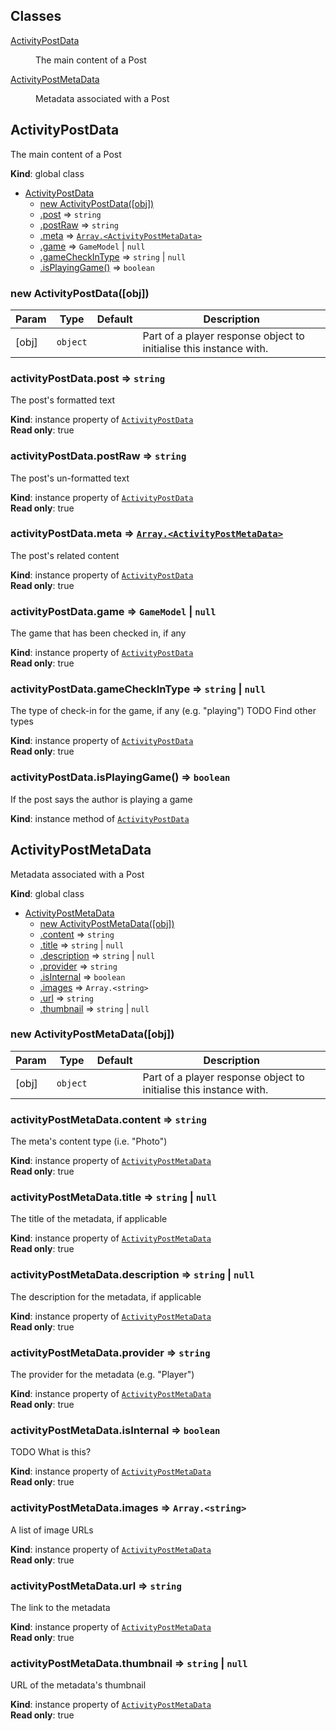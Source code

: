 ## Classes

<dl>
<dt><a href="#ActivityPostData">ActivityPostData</a></dt>
<dd><p>The main content of a Post</p>
</dd>
<dt><a href="#ActivityPostMetaData">ActivityPostMetaData</a></dt>
<dd><p>Metadata associated with a Post</p>
</dd>
</dl>

<a name="ActivityPostData"></a>

## ActivityPostData
The main content of a Post

**Kind**: global class  

* [ActivityPostData](#ActivityPostData)
    * [new ActivityPostData([obj])](#new_ActivityPostData_new)
    * [.post](#ActivityPostData+post) ⇒ <code>string</code>
    * [.postRaw](#ActivityPostData+postRaw) ⇒ <code>string</code>
    * [.meta](#ActivityPostData+meta) ⇒ <code>[Array.&lt;ActivityPostMetaData&gt;](#ActivityPostMetaData)</code>
    * [.game](#ActivityPostData+game) ⇒ <code>GameModel</code> &#124; <code>null</code>
    * [.gameCheckInType](#ActivityPostData+gameCheckInType) ⇒ <code>string</code> &#124; <code>null</code>
    * [.isPlayingGame()](#ActivityPostData+isPlayingGame) ⇒ <code>boolean</code>

<a name="new_ActivityPostData_new"></a>

### new ActivityPostData([obj])

| Param | Type | Default | Description |
| --- | --- | --- | --- |
| [obj] | <code>object</code> | <code></code> | Part of a player response object to initialise this instance with. |

<a name="ActivityPostData+post"></a>

### activityPostData.post ⇒ <code>string</code>
The post's formatted text

**Kind**: instance property of <code>[ActivityPostData](#ActivityPostData)</code>  
**Read only**: true  
<a name="ActivityPostData+postRaw"></a>

### activityPostData.postRaw ⇒ <code>string</code>
The post's un-formatted text

**Kind**: instance property of <code>[ActivityPostData](#ActivityPostData)</code>  
**Read only**: true  
<a name="ActivityPostData+meta"></a>

### activityPostData.meta ⇒ <code>[Array.&lt;ActivityPostMetaData&gt;](#ActivityPostMetaData)</code>
The post's related content

**Kind**: instance property of <code>[ActivityPostData](#ActivityPostData)</code>  
**Read only**: true  
<a name="ActivityPostData+game"></a>

### activityPostData.game ⇒ <code>GameModel</code> &#124; <code>null</code>
The game that has been checked in, if any

**Kind**: instance property of <code>[ActivityPostData](#ActivityPostData)</code>  
**Read only**: true  
<a name="ActivityPostData+gameCheckInType"></a>

### activityPostData.gameCheckInType ⇒ <code>string</code> &#124; <code>null</code>
The type of check-in for the game, if any (e.g. "playing")
TODO Find other types

**Kind**: instance property of <code>[ActivityPostData](#ActivityPostData)</code>  
**Read only**: true  
<a name="ActivityPostData+isPlayingGame"></a>

### activityPostData.isPlayingGame() ⇒ <code>boolean</code>
If the post says the author is playing a game

**Kind**: instance method of <code>[ActivityPostData](#ActivityPostData)</code>  
<a name="ActivityPostMetaData"></a>

## ActivityPostMetaData
Metadata associated with a Post

**Kind**: global class  

* [ActivityPostMetaData](#ActivityPostMetaData)
    * [new ActivityPostMetaData([obj])](#new_ActivityPostMetaData_new)
    * [.content](#ActivityPostMetaData+content) ⇒ <code>string</code>
    * [.title](#ActivityPostMetaData+title) ⇒ <code>string</code> &#124; <code>null</code>
    * [.description](#ActivityPostMetaData+description) ⇒ <code>string</code> &#124; <code>null</code>
    * [.provider](#ActivityPostMetaData+provider) ⇒ <code>string</code>
    * [.isInternal](#ActivityPostMetaData+isInternal) ⇒ <code>boolean</code>
    * [.images](#ActivityPostMetaData+images) ⇒ <code>Array.&lt;string&gt;</code>
    * [.url](#ActivityPostMetaData+url) ⇒ <code>string</code>
    * [.thumbnail](#ActivityPostMetaData+thumbnail) ⇒ <code>string</code> &#124; <code>null</code>

<a name="new_ActivityPostMetaData_new"></a>

### new ActivityPostMetaData([obj])

| Param | Type | Default | Description |
| --- | --- | --- | --- |
| [obj] | <code>object</code> | <code></code> | Part of a player response object to initialise this instance with. |

<a name="ActivityPostMetaData+content"></a>

### activityPostMetaData.content ⇒ <code>string</code>
The meta's content type (i.e. "Photo")

**Kind**: instance property of <code>[ActivityPostMetaData](#ActivityPostMetaData)</code>  
**Read only**: true  
<a name="ActivityPostMetaData+title"></a>

### activityPostMetaData.title ⇒ <code>string</code> &#124; <code>null</code>
The title of the metadata, if applicable

**Kind**: instance property of <code>[ActivityPostMetaData](#ActivityPostMetaData)</code>  
**Read only**: true  
<a name="ActivityPostMetaData+description"></a>

### activityPostMetaData.description ⇒ <code>string</code> &#124; <code>null</code>
The description for the metadata, if applicable

**Kind**: instance property of <code>[ActivityPostMetaData](#ActivityPostMetaData)</code>  
**Read only**: true  
<a name="ActivityPostMetaData+provider"></a>

### activityPostMetaData.provider ⇒ <code>string</code>
The provider for the metadata (e.g. "Player")

**Kind**: instance property of <code>[ActivityPostMetaData](#ActivityPostMetaData)</code>  
**Read only**: true  
<a name="ActivityPostMetaData+isInternal"></a>

### activityPostMetaData.isInternal ⇒ <code>boolean</code>
TODO What is this?

**Kind**: instance property of <code>[ActivityPostMetaData](#ActivityPostMetaData)</code>  
**Read only**: true  
<a name="ActivityPostMetaData+images"></a>

### activityPostMetaData.images ⇒ <code>Array.&lt;string&gt;</code>
A list of image URLs

**Kind**: instance property of <code>[ActivityPostMetaData](#ActivityPostMetaData)</code>  
**Read only**: true  
<a name="ActivityPostMetaData+url"></a>

### activityPostMetaData.url ⇒ <code>string</code>
The link to the metadata

**Kind**: instance property of <code>[ActivityPostMetaData](#ActivityPostMetaData)</code>  
**Read only**: true  
<a name="ActivityPostMetaData+thumbnail"></a>

### activityPostMetaData.thumbnail ⇒ <code>string</code> &#124; <code>null</code>
URL of the metadata's thumbnail

**Kind**: instance property of <code>[ActivityPostMetaData](#ActivityPostMetaData)</code>  
**Read only**: true  
